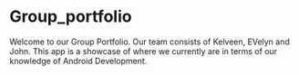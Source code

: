 # Group_portfolio
Welcome to our Group Portfolio. 
Our team consists of Kelveen, EVelyn and John.
This app is a showcase of where we currently are in terms of our knowledge of Android Development.
